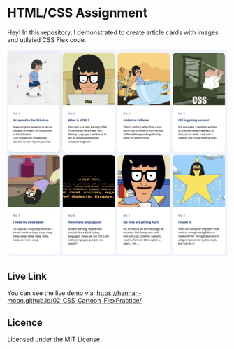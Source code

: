 # HTML/CSS Assignment
Hey! In this repository, I demonstrated to create article cards with images and utilzied CSS Flex code. 

![CSS - Flex Cartoon Page](02_CSS_Cartoon_FlexPractice.png)


## Live Link
You can see the live demo via: https://hannah-moon.github.io/02_CSS_Cartoon_FlexPractice/



## Licence
Licensed under the MIT License.
